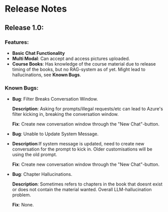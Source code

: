 # Release Notes

## Release 1.0:
### Features:
- **Basic Chat Functionality**
- **Multi Modal**: Can accept and access pictures uploaded.
- **Course Books**: Has knowledge of the course material due to release timing of the books, but no RAG-system as of yet. Might lead to hallucinations, see **Known Bugs**.

### Known Bugs:
- **Bug**: Filter Breaks Conversation Window. 

  **Description**: Asking for prompts/illegal requests/etc can lead to Azure's filter kicking in, breaking the conversation window.

  **Fix**: Create new conversation window through the "New Chat"-button.

- **Bug**: Unable to Update System Message.
- 
  **Description**:If system message is updated, need to create new conversation for the prompt to kick in. Older customisations will be using the old prompt.

  **Fix**: Create new conversation window through the "New Chat"-button.
- **Bug**: Chapter Hallucinations.

  **Description**: Sometimes refers to chapters in the book that doesnt exist or does not contain the material wanted. Overall LLM-hallucination problem.

  **Fix**: None. 

